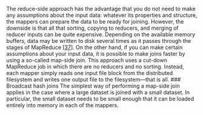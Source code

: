 The reduce-side approach has the advantage that you do not need to make any assumptions about the
input data: whatever its properties and structure, the mappers can prepare the data to be ready for
joining. However, the downside is that all that sorting, copying to reducers, and merging of reducer
inputs can be quite expensive. Depending on the available memory buffers, data may be written to
disk several times as it passes through the stages of MapReduce
[[37](ch10.html#Grover2015tl)]. On the other hand, if you can make certain assumptions about your input data, it is possible to
make joins faster by using a so-called map-side join. This approach uses a cut-down MapReduce job
in which there are no reducers and no sorting. Instead, each mapper simply reads one input file
block from the distributed filesystem and writes one output file to the filesystem—that is all. ### Broadcast hash joins 
The simplest way of performing a map-side join applies in the case where a large dataset is joined
with a small dataset. In particular, the small dataset needs to be small enough that it can be
loaded entirely into memory in each of the mappers.